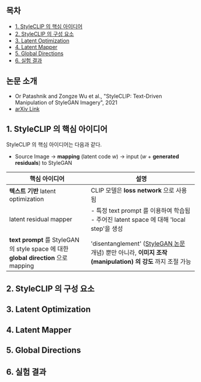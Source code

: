 ## 목차

* [1. StyleCLIP 의 핵심 아이디어](#1-styleclip-의-핵심-아이디어)
* [2. StyleCLIP 의 구성 요소](#2-styleclip-의-구성-요소)
* [3. Latent Optimization](#3-latent-optimization)
* [4. Latent Mapper](#4-latent-mapper)
* [5. Global Directions](#5-global-directions)
* [6. 실험 결과](#6-실험-결과)

## 논문 소개

* Or Patashnik and Zongze Wu et al., "StyleCLIP: Text-Driven Manipulation of StyleGAN Imagery", 2021
* [arXiv Link](https://arxiv.org/pdf/2103.17249)

## 1. StyleCLIP 의 핵심 아이디어

StyleCLIP 의 핵심 아이디어는 다음과 같다.

* Source Image → **mapping** (latent code $w$) → input ($w$ + **generated residuals**) to StyleGAN

| 핵심 아이디어                                                                       | 설명                                                                                                                     |
|-------------------------------------------------------------------------------|------------------------------------------------------------------------------------------------------------------------|
| **텍스트 기반** latent optimization                                                | CLIP 모델은 **loss network** 으로 사용됨                                                                                       |
| latent residual mapper                                                        | - 특정 text prompt 를 이용하여 학습됨<br>- 주어진 latent space 에 대해 'local step'을 생성                                                |
| **text prompt** 를 StyleGAN 의 style space 에 대한 **global direction** 으로 mapping | 'disentanglement' ([StyleGAN 논문](https://arxiv.org/pdf/1812.04948) 개념) 뿐만 아니라, **이미지 조작 (manipulation) 의 강도** 까지 조절 가능 |

## 2. StyleCLIP 의 구성 요소

## 3. Latent Optimization

## 4. Latent Mapper

## 5. Global Directions

## 6. 실험 결과